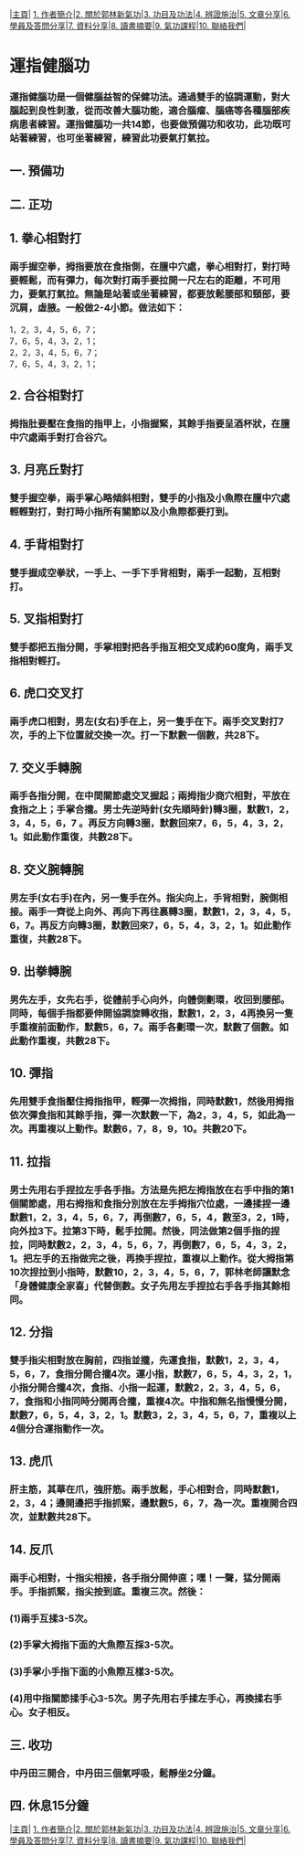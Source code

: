 |[主頁](/README.md)| [1. 作者簡介](/a10.md)|[2. 關於郭林新氣功](/a1.md)|[3. 功目及功法](/a2.md)|[4. 辨證施治](/a3.md)|[5. 文章分享](/a5.md)|[6. 學員及答問分享](/a6.md)|[7. 資料分享](/a7.md)|[8. 讀書摘要](/a4.md)|[9. 氣功課程](/郭林新氣功課程.md)|[10. 聯絡我們](/a9.md)|

# 運指健腦功

### 運指健腦功是一個健腦益智的保健功法。通過雙手的協調運動，對大腦起到良性刺激，從而改善大腦功能，適合腦瘤、腦癌等各種腦部疾病患者練習。運指健腦功一共14節，也要做預備功和收功，此功既可站著練習，也可坐著練習，練習此功要氣打氣拉。

## 一. 預備功  

## 二. 正功 

## 1. 拳心相對打
### 兩手握空拳，拇指要放在食指側，在膻中穴處，拳心相對打，對打時要輕鬆，而有彈力，每次對打兩手要拉開一尺左右的距離，不可用力，要氣打氣拉。無論是站著或坐著練習，都要放鬆腰部和頸部，要沉肩，虛腋。一般做2-4小節。做法如下：
1，2，3，4，5，6，7；  
7，6，5，4，3，2，1；  
2，2，3，4，5，6，7；  
7，6，5，4，3，2，1；  

## 2. 合谷相對打
### 拇指肚要壓在食指的指甲上，小指握緊，其餘手指要呈酒杯狀，在膻中穴處兩手對打合谷穴。

## 3. 月亮丘對打
### 雙手握空拳，兩手掌心略傾斜相對，雙手的小指及小魚際在膻中穴處輕輕對打，對打時小指所有關節以及小魚際都要打到。

## 4. 手背相對打
### 雙手握成空拳狀，一手上、一手下手背相對，兩手一起動，互相對打。

## 5. 叉指相對打
### 雙手都把五指分開，手掌相對把各手指互相交叉成約60度角，兩手叉指相對輕打。

## 6. 虎口交叉打
### 兩手虎口相對，男左(女右)手在上，另一隻手在下。兩手交叉對打7次，手的上下位置就交換一次。打一下默數一個數，共28下。

## 7. 交义手轉腕
### 兩手各指分開，在中間關節處交叉握起；兩拇指少商穴相對，平放在食指之上；手掌合攏。男士先逆時針(女先順時針)轉3圈，默數1，2，3，4，5，6，7 。再反方向轉3圈，默數回來7，6，5，4，3，2，1。如此動作重復，共數28下。

## 8. 交义腕轉腕
### 男左手(女右手)在內，另一隻手在外。指尖向上，手背相對，腕側相接。兩手一齊從上向外、再向下再往裏轉3圈，默數1，2，3，4，5，6，7。再反方向轉3圈，默數回來7，6，5，4，3，2，1。如此動作重復，共數28下。

## 9. 出拳轉腕
### 男先左手，女先右手，從體前手心向外，向體側劃環，收回到腰部。同時，每個手指都要伸開協調旋轉收指，默數1，2，3，4再換另一隻手重複前面動作，默數5，6，7。兩手各劃環一次，默數了個數。如此動作重複，共數28下。

## 10. 彈指
### 先用雙手食指壓住拇指指甲，輕彈一次拇指，同時默數1，然後用拇指依次彈食指和其餘手指，彈一次默數一下，為2，3，4，5，如此為一次。再重複以上動作。默數6，7，8，9，10。共數20下。

## 11. 拉指
### 男士先用右手捏拉左手各手指。方法是先把左拇指放在右手中指的第1個關節處，用右拇指和食指分別放在左手拇指穴位處，一邊揉捏一邊默數1，2，3，4，5，6，7，再倒數7，6，5，4，數至3，2，1時，向外拉3下。拉第3下時，鬆手拉開。然後，同法做第2個手指的捏拉，同時默數2，2，3，4，5，6，7，再倒數7，6，5，4，3，2，1。把左手的五指做完之後，再換手捏拉，重複以上動作。從大拇指第10次捏拉到小指時，默數10，2，3，4，5，6，7，郭林老師讓默念「身體健康全家喜」代替倒數。女子先用左手捏拉右手各手指其餘相同。

## 12. 分指
### 雙手指尖相對放在胸前，四指並攏，先運食指，默數1，2，3，4，5，6，7，食指分開合攏4次。運小指，默數7，6，5，4，3，2，1，小指分開合攏4次，食指、小指一起運，默數2，2，3，4，5，6，7，食指和小指同時分開再合攏，重複4次。中指和無名指慢慢分開，默數7，6，5，4，3，2，1。默數3，2，3，4，5，6，7，重複以上4個分合運指動作一次。

## 13. 虎爪
### 肝主筋，其華在爪，強肝筋。兩手放鬆，手心相對合，同時默數1，2，3，4；邊開邊把手指抓緊，邊默數5，6，7，為一次。重複開合四次，並默數共28下。

## 14. 反爪
### 兩手心相對，十指尖相接，各手指分開伸直；嘿！一聲，猛分開兩手。手指抓緊，指尖按到底。重複三次。然後：
### (1)兩手互揉3-5次。
### (2)手掌大拇指下面的大魚際互採3-5次。
### (3)手掌小手指下面的小魚際互樣3-5次。
### (4)用中指關節揉手心3-5次。男子先用右手揉左手心，再換揉右手心。女子相反。

## 三. 收功  

### 中丹田三開合，中丹田三個氣呼吸，鬆靜坐2分鐘。  

## 四. 休息15分鐘  

|[主頁](/README.md)| [1. 作者簡介](/a10.md)|[2. 關於郭林新氣功](/a1.md)|[3. 功目及功法](/a2.md)|[4. 辨證施治](/a3.md)|[5. 文章分享](/a5.md)|[6. 學員及答問分享](/a6.md)|[7. 資料分享](/a7.md)|[8. 讀書摘要](/a4.md)|[9. 氣功課程](/郭林新氣功課程.md)|[10. 聯絡我們](/a9.md)|

